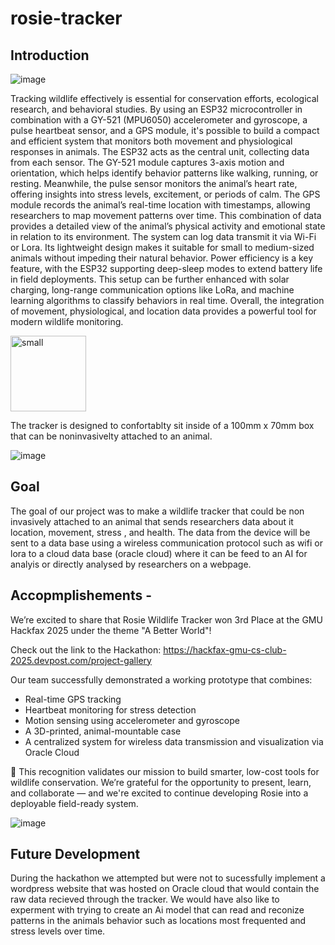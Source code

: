 # rosie-tracker

## Introduction

![image](https://github.com/user-attachments/assets/86ce6d36-7184-417e-b65b-6852fb91504b)




Tracking wildlife effectively is essential for conservation efforts, ecological research, and behavioral studies. By using an ESP32 microcontroller in combination with a GY-521 (MPU6050) accelerometer and gyroscope, a pulse heartbeat sensor, and a GPS module, it's possible to build a compact and efficient system that monitors both movement and physiological responses in animals. The ESP32 acts as the central unit, collecting data from each sensor. The GY-521 module captures 3-axis motion and orientation, which helps identify behavior patterns like walking, running, or resting. Meanwhile, the pulse sensor monitors the animal’s heart rate, offering insights into stress levels, excitement, or periods of calm. The GPS module records the animal’s real-time location with timestamps, allowing researchers to map movement patterns over time. This combination of data provides a detailed view of the animal’s physical activity and emotional state in relation to its environment. The system can log data transmit it via Wi-Fi or Lora. Its lightweight design makes it suitable for small to medium-sized animals without impeding their natural behavior. Power efficiency is a key feature, with the ESP32 supporting deep-sleep modes to extend battery life in field deployments. This setup can be further enhanced with solar charging, long-range communication options like LoRa, and machine learning algorithms to classify behaviors in real time. Overall, the integration of movement, physiological, and location data provides a powerful tool for modern wildlife monitoring.

<img width="121" alt="small" src="https://github.com/user-attachments/assets/bab0332a-2ed7-4c02-9643-1638bb3119a0" />

The tracker is designed to confortablty sit inside of a 100mm x 70mm box that can be noninvasivelty attached to an animal. 

![image](https://github.com/user-attachments/assets/7eaf9fdd-d269-460c-bda9-65b4d7fed045)


## Goal
The goal of our project was to make a wildlife tracker that could be non invasively attached to an animal that sends researchers data about it location, movement, stress , and health. The data from the device will be sent to a data base using a wireless communication protocol such as wifi or lora to a cloud data base (oracle cloud) where it can be feed to an AI for analyis or directly analysed by researchers on a webpage. 

## Accopmplishements - 
We’re excited to share that Rosie Wildlife Tracker won 3rd Place at the GMU Hackfax 2025 under the theme "A Better World"!

Check out the link to the Hackathon: https://hackfax-gmu-cs-club-2025.devpost.com/project-gallery 

Our team successfully demonstrated a working prototype that combines:
- Real-time GPS tracking
- Heartbeat monitoring for stress detection
- Motion sensing using accelerometer and gyroscope
- A 3D-printed, animal-mountable case
- A centralized system for wireless data transmission and visualization via Oracle Cloud

🌱 This recognition validates our mission to build smarter, low-cost tools for wildlife conservation. We’re grateful for the opportunity to present, learn, and collaborate — and we're excited to continue developing Rosie into a deployable field-ready system.

![image](https://github.com/user-attachments/assets/a17464b2-e618-4d05-837e-99fe4a906af3)


## Future Development 
During the hackathon we attempted but were not to sucessfully implement a wordpress website that was hosted on Oracle cloud that would contain the raw data recieved through the tracker. We would have also like to experment with trying to create an Ai model that can read and reconize patterns in the animals behavior such as locations most frequented and stress levels over time. 


